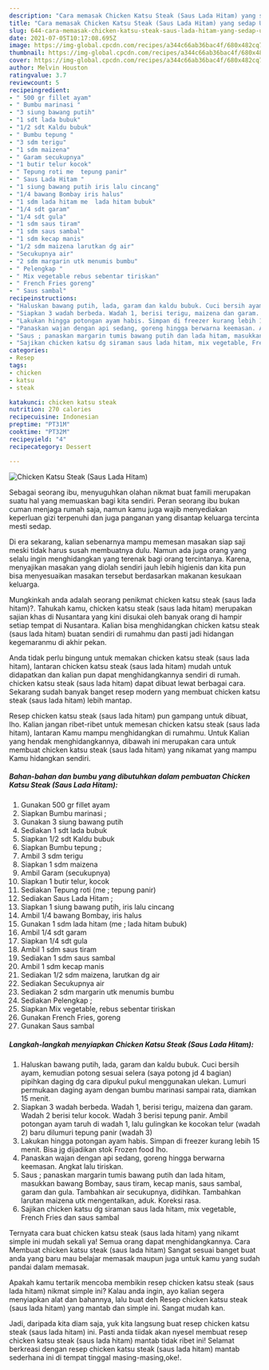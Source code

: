 ```yaml
---
description: "Cara memasak Chicken Katsu Steak (Saus Lada Hitam) yang sedap Untuk Jualan"
title: "Cara memasak Chicken Katsu Steak (Saus Lada Hitam) yang sedap Untuk Jualan"
slug: 644-cara-memasak-chicken-katsu-steak-saus-lada-hitam-yang-sedap-untuk-jualan
date: 2021-07-05T10:17:08.695Z
image: https://img-global.cpcdn.com/recipes/a344c66ab36bac4f/680x482cq70/chicken-katsu-steak-saus-lada-hitam-foto-resep-utama.jpg
thumbnail: https://img-global.cpcdn.com/recipes/a344c66ab36bac4f/680x482cq70/chicken-katsu-steak-saus-lada-hitam-foto-resep-utama.jpg
cover: https://img-global.cpcdn.com/recipes/a344c66ab36bac4f/680x482cq70/chicken-katsu-steak-saus-lada-hitam-foto-resep-utama.jpg
author: Melvin Houston
ratingvalue: 3.7
reviewcount: 5
recipeingredient:
- " 500 gr fillet ayam"
- " Bumbu marinasi "
- "3 siung bawang putih"
- "1 sdt lada bubuk"
- "1/2 sdt Kaldu bubuk"
- " Bumbu tepung "
- "3 sdm terigu"
- "1 sdm maizena"
- " Garam secukupnya"
- "1 butir telur kocok"
- " Tepung roti me  tepung panir"
- " Saus Lada Hitam "
- "1 siung bawang putih iris lalu cincang"
- "1/4 bawang Bombay iris halus"
- "1 sdm lada hitam me  lada hitam bubuk"
- "1/4 sdt garam"
- "1/4 sdt gula"
- "1 sdm saus tiram"
- "1 sdm saus sambal"
- "1 sdm kecap manis"
- "1/2 sdm maizena larutkan dg air"
- "Secukupnya air"
- "2 sdm margarin utk menumis bumbu"
- " Pelengkap "
- " Mix vegetable rebus sebentar tiriskan"
- " French Fries goreng"
- " Saus sambal"
recipeinstructions:
- "Haluskan bawang putih, lada, garam dan kaldu bubuk. Cuci bersih ayam, kemudian potong sesuai selera (saya potong jd 4 bagian) pipihkan daging dg cara dipukul pukul menggunakan ulekan. Lumuri permukaan daging ayam dengan bumbu marinasi sampai rata, diamkan 15 menit."
- "Siapkan 3 wadah berbeda. Wadah 1, berisi terigu, maizena dan garam. Wadah 2 berisi telur kocok. Wadah 3 berisi tepung panir. Ambil potongan ayam taruh di wadah 1, lalu gulingkan ke kocokan telur (wadah 2) baru dilumuri tepung panir (wadah 3)"
- "Lakukan hingga potongan ayam habis. Simpan di freezer kurang lebih 15 menit. Bisa jg dijadikan stok Frozen food lho."
- "Panaskan wajan dengan api sedang, goreng hingga berwarna keemasan. Angkat lalu tiriskan."
- "Saus ; panaskan margarin tumis bawang putih dan lada hitam, masukkan bawang Bombay, saus tiram, kecap manis, saus sambal, garam dan gula. Tambahkan air secukupnya, didihkan. Tambahkan larutan maizena utk mengentalkan, aduk. Koreksi rasa."
- "Sajikan chicken katsu dg siraman saus lada hitam, mix vegetable, French Fries dan saus sambal"
categories:
- Resep
tags:
- chicken
- katsu
- steak

katakunci: chicken katsu steak 
nutrition: 270 calories
recipecuisine: Indonesian
preptime: "PT31M"
cooktime: "PT32M"
recipeyield: "4"
recipecategory: Dessert

---
```



![Chicken Katsu Steak (Saus Lada Hitam)](https://img-global.cpcdn.com/recipes/a344c66ab36bac4f/680x482cq70/chicken-katsu-steak-saus-lada-hitam-foto-resep-utama.jpg)

Sebagai seorang ibu, menyuguhkan olahan nikmat buat famili merupakan suatu hal yang memuaskan bagi kita sendiri. Peran seorang ibu bukan cuman menjaga rumah saja, namun kamu juga wajib menyediakan keperluan gizi terpenuhi dan juga panganan yang disantap keluarga tercinta mesti sedap.

Di era  sekarang, kalian sebenarnya mampu memesan masakan siap saji meski tidak harus susah membuatnya dulu. Namun ada juga orang yang selalu ingin menghidangkan yang terenak bagi orang tercintanya. Karena, menyajikan masakan yang diolah sendiri jauh lebih higienis dan kita pun bisa menyesuaikan masakan tersebut berdasarkan makanan kesukaan keluarga. 



Mungkinkah anda adalah seorang penikmat chicken katsu steak (saus lada hitam)?. Tahukah kamu, chicken katsu steak (saus lada hitam) merupakan sajian khas di Nusantara yang kini disukai oleh banyak orang di hampir setiap tempat di Nusantara. Kalian bisa menghidangkan chicken katsu steak (saus lada hitam) buatan sendiri di rumahmu dan pasti jadi hidangan kegemaranmu di akhir pekan.

Anda tidak perlu bingung untuk memakan chicken katsu steak (saus lada hitam), lantaran chicken katsu steak (saus lada hitam) mudah untuk didapatkan dan kalian pun dapat menghidangkannya sendiri di rumah. chicken katsu steak (saus lada hitam) dapat dibuat lewat berbagai cara. Sekarang sudah banyak banget resep modern yang membuat chicken katsu steak (saus lada hitam) lebih mantap.

Resep chicken katsu steak (saus lada hitam) pun gampang untuk dibuat, lho. Kalian jangan ribet-ribet untuk memesan chicken katsu steak (saus lada hitam), lantaran Kamu mampu menghidangkan di rumahmu. Untuk Kalian yang hendak menghidangkannya, dibawah ini merupakan cara untuk membuat chicken katsu steak (saus lada hitam) yang nikamat yang mampu Kamu hidangkan sendiri.

<!--inarticleads1-->

##### Bahan-bahan dan bumbu yang dibutuhkan dalam pembuatan Chicken Katsu Steak (Saus Lada Hitam):

1. Gunakan  500 gr fillet ayam
1. Siapkan  Bumbu marinasi ;
1. Gunakan 3 siung bawang putih
1. Sediakan 1 sdt lada bubuk
1. Siapkan 1/2 sdt Kaldu bubuk
1. Siapkan  Bumbu tepung ;
1. Ambil 3 sdm terigu
1. Siapkan 1 sdm maizena
1. Ambil  Garam (secukupnya)
1. Siapkan 1 butir telur, kocok
1. Sediakan  Tepung roti (me ; tepung panir)
1. Sediakan  Saus Lada Hitam ;
1. Siapkan 1 siung bawang putih, iris lalu cincang
1. Ambil 1/4 bawang Bombay, iris halus
1. Gunakan 1 sdm lada hitam (me ; lada hitam bubuk)
1. Ambil 1/4 sdt garam
1. Siapkan 1/4 sdt gula
1. Ambil 1 sdm saus tiram
1. Sediakan 1 sdm saus sambal
1. Ambil 1 sdm kecap manis
1. Sediakan 1/2 sdm maizena, larutkan dg air
1. Sediakan Secukupnya air
1. Sediakan 2 sdm margarin utk menumis bumbu
1. Sediakan  Pelengkap ;
1. Siapkan  Mix vegetable, rebus sebentar tiriskan
1. Gunakan  French Fries, goreng
1. Gunakan  Saus sambal




<!--inarticleads2-->

##### Langkah-langkah menyiapkan Chicken Katsu Steak (Saus Lada Hitam):

1. Haluskan bawang putih, lada, garam dan kaldu bubuk. Cuci bersih ayam, kemudian potong sesuai selera (saya potong jd 4 bagian) pipihkan daging dg cara dipukul pukul menggunakan ulekan. Lumuri permukaan daging ayam dengan bumbu marinasi sampai rata, diamkan 15 menit.
1. Siapkan 3 wadah berbeda. Wadah 1, berisi terigu, maizena dan garam. Wadah 2 berisi telur kocok. Wadah 3 berisi tepung panir. Ambil potongan ayam taruh di wadah 1, lalu gulingkan ke kocokan telur (wadah 2) baru dilumuri tepung panir (wadah 3)
1. Lakukan hingga potongan ayam habis. Simpan di freezer kurang lebih 15 menit. Bisa jg dijadikan stok Frozen food lho.
1. Panaskan wajan dengan api sedang, goreng hingga berwarna keemasan. Angkat lalu tiriskan.
1. Saus ; panaskan margarin tumis bawang putih dan lada hitam, masukkan bawang Bombay, saus tiram, kecap manis, saus sambal, garam dan gula. Tambahkan air secukupnya, didihkan. Tambahkan larutan maizena utk mengentalkan, aduk. Koreksi rasa.
1. Sajikan chicken katsu dg siraman saus lada hitam, mix vegetable, French Fries dan saus sambal




Ternyata cara buat chicken katsu steak (saus lada hitam) yang nikamt simple ini mudah sekali ya! Semua orang dapat menghidangkannya. Cara Membuat chicken katsu steak (saus lada hitam) Sangat sesuai banget buat anda yang baru mau belajar memasak maupun juga untuk kamu yang sudah pandai dalam memasak.

Apakah kamu tertarik mencoba membikin resep chicken katsu steak (saus lada hitam) nikmat simple ini? Kalau anda ingin, ayo kalian segera menyiapkan alat dan bahannya, lalu buat deh Resep chicken katsu steak (saus lada hitam) yang mantab dan simple ini. Sangat mudah kan. 

Jadi, daripada kita diam saja, yuk kita langsung buat resep chicken katsu steak (saus lada hitam) ini. Pasti anda tiidak akan nyesel membuat resep chicken katsu steak (saus lada hitam) mantab tidak ribet ini! Selamat berkreasi dengan resep chicken katsu steak (saus lada hitam) mantab sederhana ini di tempat tinggal masing-masing,oke!.

